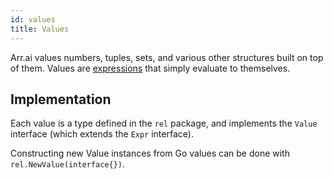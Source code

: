 ```yaml
---
id: values
title: Values
---
```


Arr.ai values numbers, tuples, sets, and various other structures built on top of them. Values are [expressions](./exprs.md) that simply evaluate to themselves.

## Implementation

Each value is a type defined in the `rel` package, and implements the `Value` interface (which extends the `Expr` interface).

Constructing new Value instances from Go values can be done with `rel.NewValue(interface{})`.

